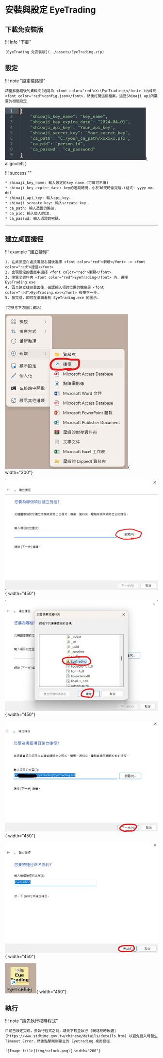 # 安裝與設定 EyeTrading



## 下載免安裝版

!!! info "下載"

    [EyeTrading 免安裝版](../assets/EyeTrading.zip)

<div markdown>

## 設定

!!! note "設定檔路徑"

    請至解壓縮後的資料夾(通常為 <font color="red">X:\EyeTrading\</font> )內尋找 <font color="red">config.json</font>，然後打開這個檔案，這是Shioaji api所需要的相關設定.

![Image title](img/setting.png){ align=left }

!!! success ""

    * shioaji_key_name: 輸入設定的key name.(可填可不填)
    * shioaji_key_expire_date: key的過期時間，小於30天時會提醒.(格式: yyyy-mm-dd)
    * shioaji_api_key: 輸入api_key.
    * shioaji_screate_key: 輸入screate_key.
    * ca_path: 輸入憑證的路徑.
    * ca_pid: 輸入個人的ID.
    * ca_passwd: 輸入憑證的密碼.

</div>
<hr>
<div markdown>
    
## 建立桌面捷徑

!!! example "建立捷徑"

    1. 在桌面空白處按滑鼠右鍵後選擇 <font color="red">新增</font> -> <font color="red">捷徑</font>
    2. 出現設定的畫面中選擇 <font color="red">瀏覽</font>
    3. 瀏覽至資料夾 <font color="red">EyeTrading</font> 內，選擇 EyeTrading.exe
    4. 回至建立捷徑畫面後，確認輸入項的位置的檔案是 <font color="red">EyeTrading.exe</font> 後按下一步.
    5. 按完成，即可在桌面看到 EyeTrading.exe 的圖示.

    (可參考下方圖片資訊)

![Image title](img/shortcut_1.png){ width="300"}

![Image title](img/shortcut_2.png){ width="450"}

![Image title](img/shortcut_3.png){ width="450"}

![Image title](img/shortcut_4.png){ width="450"}

![Image title](img/shortcut_5.png){ width="450"}

![Image title](img/down.png){ width="450"}


## 執行

!!! note "請先執行校時程式"

    目前已設定完成，要執行程式之前，請先下載並執行 [網路校時軟體](https://www.stdtime.gov.tw/chinese/details/details.htm) 以避免登入時發生 Timeout Error，然後點擊剛剛建立的 Eyetrading 桌面捷徑.

    ![Image title](img/nclock.png){ width="200"}